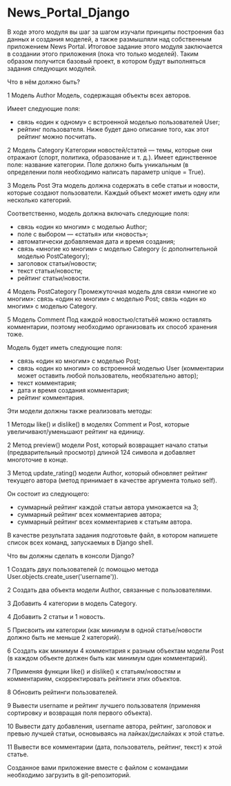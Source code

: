 # News_Portal_Django
В ходе этого модуля вы шаг за шагом изучали принципы построения баз данных и создания моделей, а также размышляли над собственным приложением News Portal. Итоговое задание этого модуля заключается в создании этого приложения (пока что только моделей). Таким образом получится базовый проект, в котором будут выполняться задания следующих модулей.

Что в нём должно быть?

1 Модель Author
  Модель, содержащая объекты всех авторов.

  Имеет следующие поля:
  * cвязь «один к одному» с встроенной моделью пользователей User;
  * рейтинг пользователя. Ниже будет дано описание того, как этот рейтинг можно посчитать.

2 Модель Category
  Категории новостей/статей — темы, которые они отражают (спорт, политика, образование и т. д.). Имеет единственное поле: название категории. Поле должно быть уникальным (в определении поля необходимо написать параметр unique = True).

3 Модель Post
  Эта модель должна содержать в себе статьи и новости, которые создают пользователи. Каждый объект может иметь одну или несколько категорий.

  Соответственно, модель должна включать следующие поля:
  * связь «один ко многим» с моделью Author;
  * поле с выбором — «статья» или «новость»;
  * автоматически добавляемая дата и время создания;
  * связь «многие ко многим» с моделью Category (с дополнительной моделью PostCategory);
  * заголовок статьи/новости;
  * текст статьи/новости;
  * рейтинг статьи/новости.

4 Модель PostCategory
  Промежуточная модель для связи «многие ко многим»:
  связь «один ко многим» с моделью Post;
  связь «один ко многим» с моделью Category.

5 Модель Comment
  Под каждой новостью/статьёй можно оставлять комментарии, поэтому необходимо организовать их способ хранения тоже.

  Модель будет иметь следующие поля:
  * связь «один ко многим» с моделью Post;
  * связь «один ко многим» со встроенной моделью User (комментарии может оставить любой пользователь, необязательно автор);
  * текст комментария;
  * дата и время создания комментария;
  * рейтинг комментария.

  Эти модели должны также реализовать методы:

1 Методы like() и dislike() в моделях Comment и Post, которые увеличивают/уменьшают рейтинг на единицу.

2 Метод preview() модели Post, который возвращает начало статьи (предварительный просмотр) длиной 124 символа и добавляет многоточие в конце.

3 Метод update_rating() модели Author, который обновляет рейтинг текущего автора (метод принимает в качестве аргумента только self).

  Он состоит из следующего:
  * суммарный рейтинг каждой статьи автора умножается на 3;
  * суммарный рейтинг всех комментариев автора;
  * суммарный рейтинг всех комментариев к статьям автора.

В качестве результата задания подготовьте файл, в котором напишете список всех команд, запускаемых в Django shell.

  Что вы должны сделать в консоли Django?

  1 Создать двух пользователей (с помощью метода User.objects.create_user('username')).

  2 Создать два объекта модели Author, связанные с пользователями.

  3 Добавить 4 категории в модель Category.

  4 Добавить 2 статьи и 1 новость.

  5 Присвоить им категории (как минимум в одной статье/новости должно быть не меньше 2 категорий).

  6 Создать как минимум 4 комментария к разным объектам модели Post (в каждом объекте должен быть как минимум один комментарий).

  7 Применяя функции like() и dislike() к статьям/новостям и комментариям, скорректировать рейтинги этих объектов.

  8 Обновить рейтинги пользователей.

  9 Вывести username и рейтинг лучшего пользователя (применяя сортировку и возвращая поля первого объекта).

  10 Вывести дату добавления, username автора, рейтинг, заголовок и превью лучшей статьи, основываясь на лайках/дислайках к этой статье.

  11 Вывести все комментарии (дата, пользователь, рейтинг, текст) к этой статье.

Созданное вами приложение вместе с файлом с командами необходимо загрузить в git-репозиторий.
